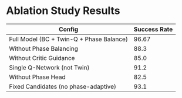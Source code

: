 # Ablation Study Results

| Config | Success Rate |
| --- | --- |
| Full Model (BC + Twin-Q + Phase Balance) | 96.67 |
| Without Phase Balancing | 88.3 |
| Without Critic Guidance | 85.0 |
| Single Q-Network (not Twin) | 91.2 |
| Without Phase Head | 82.5 |
| Fixed Candidates (no phase-adaptive) | 93.1 |